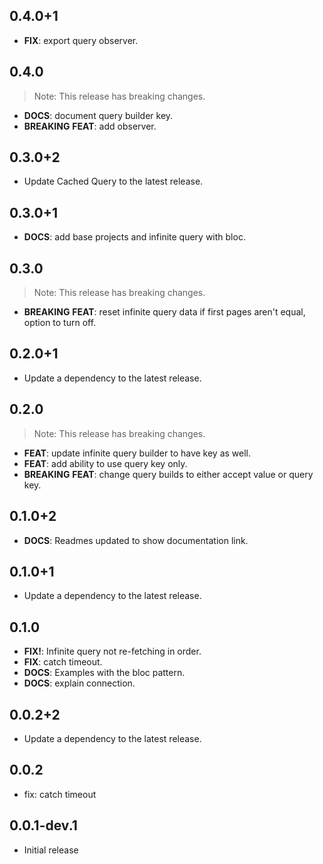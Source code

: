 ## 0.4.0+1

 - **FIX**: export query observer.

## 0.4.0

> Note: This release has breaking changes.

 - **DOCS**: document query builder key.
 - **BREAKING** **FEAT**: add observer.

## 0.3.0+2

- Update Cached Query to the latest release.

## 0.3.0+1

 - **DOCS**: add base projects and infinite query with bloc.

## 0.3.0

> Note: This release has breaking changes.

 - **BREAKING** **FEAT**: reset infinite query data if first pages aren't equal, option to turn off.

## 0.2.0+1

 - Update a dependency to the latest release.

## 0.2.0

> Note: This release has breaking changes.

 - **FEAT**: update infinite query builder to have key as well.
 - **FEAT**: add ability to use query key only.
 - **BREAKING** **FEAT**: change query builds to either accept value or query key.

## 0.1.0+2

 - **DOCS**: Readmes updated to show documentation link.

## 0.1.0+1

 - Update a dependency to the latest release.

## 0.1.0

- **FIX!**: Infinite query not re-fetching in order.
- **FIX**: catch timeout.
- **DOCS**: Examples with the bloc pattern.
- **DOCS**: explain connection.

## 0.0.2+2

 - Update a dependency to the latest release.

## 0.0.2 
* fix: catch timeout

## 0.0.1-dev.1
* Initial release

